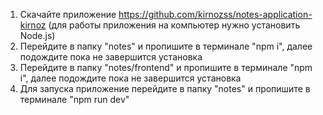 1. Скачайте приложение https://github.com/kirnozss/notes-application-kirnoz (для работы приложения на компьютер нужно установить Node.js)
2. Перейдите в папку "notes" и пропишите в терминале "npm i", далее подождите пока не завершится установка
3. Перейдите в папку "notes/frontend" и пропишите в терминале "npm i", далее подождите пока не завершится установка
4. Для запуска приложение перейдите в папку "notes" и пропишите в терминале "npm run dev" 
